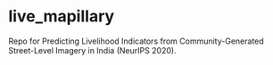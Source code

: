 # live_mapillary
Repo for Predicting Livelihood Indicators from Community-Generated Street-Level Imagery in India (NeurIPS 2020).  
